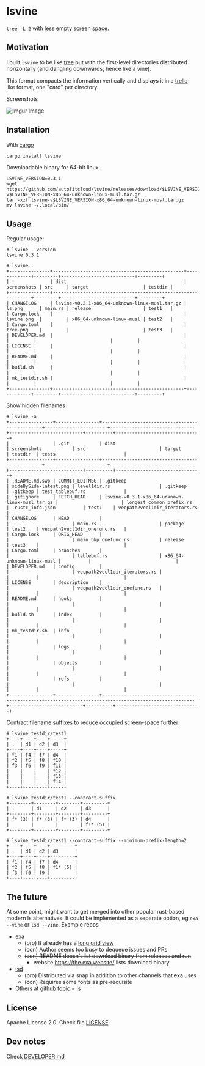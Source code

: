# lsvine

`tree -L 2` with less empty screen space.


## Motivation

I built `lsvine` to be like [tree](https://en.wikipedia.org/wiki/Tree_(command)) but with the first-level directories distributed horizontally (and dangling downwards, hence like a vine).

This format compacts the information vertically and displays it in a [trello](https://trello.com/)-like format, one "card" per directory.

Screenshots

<!-- ![](screenshots/sideBySide.png?raw=true) -->

<!-- edit the image on imgur at https://imgur.com/a/CvTgoR7 in my shadi@autofitcloud.com account -->
![Imgur Image](http://i.imgur.com/5QYqemF.png)


## Installation

With [cargo](https://doc.rust-lang.org/cargo/)

```
cargo install lsvine
```

Downloadable binary for 64-bit linux

```
LSVINE_VERSION=0.3.1
wget https://github.com/autofitcloud/lsvine/releases/download/$LSVINE_VERSION/lsvine-v$LSVINE_VERSION-x86_64-unknown-linux-musl.tar.gz
tar -xzf lsvine-v$LSVINE_VERSION-x86_64-unknown-linux-musl.tar.gz
mv lsvine ~/.local/bin/
```


## Usage

Regular usage:

```
# lsvine --version
lsvine 0.3.1

# lsvine .
+---------------+------------------------------------------------+-------------+---------+---------------------------+---------+
| .             | dist                                           | screenshots | src     | target                    | testdir |
+---------------+------------------------------------------------+-------------+---------+---------------------------+---------+
| CHANGELOG     | lsvine-v0.2.1-x86_64-unknown-linux-musl.tar.gz | ls.png      | main.rs | release                   | test1   |
| Cargo.lock    |                                                | lsvine.png  |         | x86_64-unknown-linux-musl | test2   |
| Cargo.toml    |                                                | tree.png    |         |                           | test3   |
| DEVELOPER.md  |                                                |             |         |                           |         |
| LICENSE       |                                                |             |         |                           |         |
| README.md     |                                                |             |         |                           |         |
| build.sh      |                                                |             |         |                           |         |
| mk_testdir.sh |                                                |             |         |                           |         |
+---------------+------------------------------------------------+-------------+---------+---------------------------+---------+
```

Show hidden filenames

```
# lsvine -a
+----------------+----------------+------------------------------------------------+-----------------------+-------------------------------+---------------------------+----------+-------------------------------+
| .              | .git           | dist                                           | screenshots           | src                           | target                    | testdir  | tests                         |
+----------------+----------------+------------------------------------------------+-----------------------+-------------------------------+---------------------------+----------+-------------------------------+
| .README.md.swp | COMMIT_EDITMSG | .gitkeep                                       | sideBySide-latest.png | level1dir.rs                  | .gitkeep                  | .gitkeep | test_tablebuf.rs              |
| .gitignore     | FETCH_HEAD     | lsvine-v0.3.1-x86_64-unknown-linux-musl.tar.gz |                       | longest_common_prefix.rs      | .rustc_info.json          | test1    | vecpath2vecl1dir_iterators.rs |
| CHANGELOG      | HEAD           |                                                |                       | main.rs                       | package                   | test2    | vecpath2vecl1dir_onefunc.rs   |
| Cargo.lock     | ORIG_HEAD      |                                                |                       | main_bkp_onefunc.rs           | release                   | test3    |                               |
| Cargo.toml     | branches       |                                                |                       | tablebuf.rs                   | x86_64-unknown-linux-musl |          |                               |
| DEVELOPER.md   | config         |                                                |                       | vecpath2vecl1dir_iterators.rs |                           |          |                               |
| LICENSE        | description    |                                                |                       | vecpath2vecl1dir_onefunc.rs   |                           |          |                               |
| README.md      | hooks          |                                                |                       |                               |                           |          |                               |
| build.sh       | index          |                                                |                       |                               |                           |          |                               |
| mk_testdir.sh  | info           |                                                |                       |                               |                           |          |                               |
|                | logs           |                                                |                       |                               |                           |          |                               |
|                | objects        |                                                |                       |                               |                           |          |                               |
|                | refs           |                                                |                       |                               |                           |          |                               |
+----------------+----------------+------------------------------------------------+-----------------------+-------------------------------+---------------------------+----------+-------------------------------+
```

Contract filename suffixes to reduce occupied screen-space further:

```
# lsvine testdir/test1
+----+----+----+-----+
| .  | d1 | d2 | d3  |
+----+----+----+-----+
| f1 | f4 | f7 | d4  |
| f2 | f5 | f8 | f10 |
| f3 | f6 | f9 | f11 |
|    |    |    | f12 |
|    |    |    | f13 |
|    |    |    | f14 |
+----+----+----+-----+

# lsvine testdir/test1 --contract-suffix
+--------+--------+--------+---------+
| .      | d1     | d2     | d3      |
+--------+--------+--------+---------+
| f* (3) | f* (3) | f* (3) | d4      |
|        |        |        | f1* (5) |
+--------+--------+--------+---------+

# lsvine testdir/test1 --contract-suffix --minimum-prefix-length=2
+----+----+----+---------+
| .  | d1 | d2 | d3      |
+----+----+----+---------+
| f1 | f4 | f7 | d4      |
| f2 | f5 | f8 | f1* (5) |
| f3 | f6 | f9 |         |
+----+----+----+---------+
```


## The future

At some point, might want to get merged into other popular rust-based modern ls alternatives.
It could be implemented as a separate option, eg `exa --vine` or `lsd --vine`. Example repos

- [exa](https://github.com/ogham/exa)
    - (pro) It already has a [long grid view](https://the.exa.website/features/long-view#long-grid)
    - (con) Author seems too busy to dequeue issues and PRs
    - ~~(con) README doesn't list download binary from releases and run~~
        - website https://the.exa.website/ lists download binary
- [lsd](https://github.com/Peltoche/lsd)
    - (pro) Distributed via snap in addition to other channels that exa uses
    - (con) Requires some fonts as pre-requisite
- Others at [github topic = ls](https://github.com/topics/ls)



## License

Apache License 2.0. Check file [LICENSE](LICENSE)



## Dev notes

Check [DEVELOPER.md](DEVELOPER.md)
